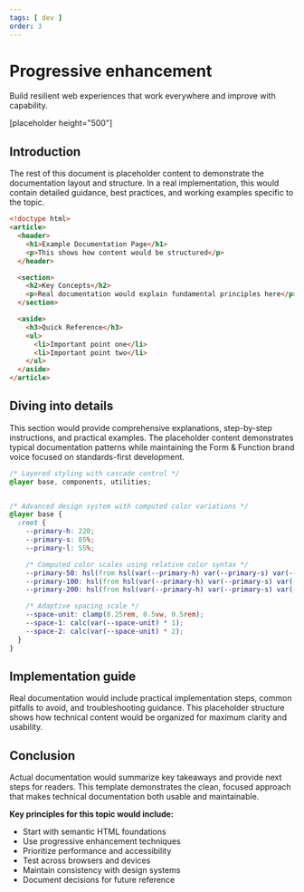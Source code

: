 ```yaml
---
tags: [ dev ]
order: 3
---
```


# Progressive enhancement
Build resilient web experiences that work everywhere and improve with capability.

[placeholder height="500"]

## Introduction
The rest of this document is placeholder content to demonstrate the documentation layout and structure. In a real implementation, this would contain detailed guidance, best practices, and working examples specific to the topic.

```html
<!doctype html>
<article>
  <header>
    <h1>Example Documentation Page</h1>
    <p>This shows how content would be structured</p>
  </header>

  <section>
    <h2>Key Concepts</h2>
    <p>Real documentation would explain fundamental principles here</p>
  </section>

  <aside>
    <h3>Quick Reference</h3>
    <ul>
      <li>Important point one</li>
      <li>Important point two</li>
    </ul>
  </aside>
</article>
```

## Diving into details

This section would provide comprehensive explanations, step-by-step instructions, and practical examples. The placeholder content demonstrates typical documentation patterns while maintaining the Form & Function brand voice focused on standards-first development.

```css
/* Layered styling with cascade control */
@layer base, components, utilities;


/* Advanced design system with computed color variations */
@layer base {
  :root {
    --primary-h: 220;
    --primary-s: 85%;
    --primary-l: 55%;

    /* Computed color scales using relative color syntax */
    --primary-50: hsl(from hsl(var(--primary-h) var(--primary-s) var(--primary-l)) h s calc(l + 40%));
    --primary-100: hsl(from hsl(var(--primary-h) var(--primary-s) var(--primary-l)) h s calc(l + 30%));
    --primary-200: hsl(from hsl(var(--primary-h) var(--primary-s) var(--primary-l)) h s calc(l + 20%));

    /* Adaptive spacing scale */
    --space-unit: clamp(0.25rem, 0.5vw, 0.5rem);
    --space-1: calc(var(--space-unit) * 1);
    --space-2: calc(var(--space-unit) * 2);
  }
}
```

## Implementation guide
Real documentation would include practical implementation steps, common pitfalls to avoid, and troubleshooting guidance. This placeholder structure shows how technical content would be organized for maximum clarity and usability.


## Conclusion

Actual documentation would summarize key takeaways and provide next steps for readers. This template demonstrates the clean, focused approach that makes technical documentation both usable and maintainable.

**Key principles for this topic would include:**

- Start with semantic HTML foundations
- Use progressive enhancement techniques
- Prioritize performance and accessibility
- Test across browsers and devices
- Maintain consistency with design systems
- Document decisions for future reference